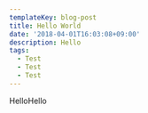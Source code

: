 ```yaml
---
templateKey: blog-post
title: Hello World
date: '2018-04-01T16:03:08+09:00'
description: Hello
tags:
  - Test
  - Test
  - Test
---
```

HelloHello
